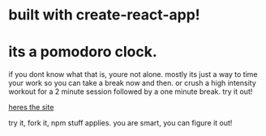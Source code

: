 # built with create-react-app!

# its a pomodoro clock.

if you dont know what that is, youre not alone. mostly its just a way to time your work so you can take a break now and then. or crush a high intensity workout for a 2 minute session followed by a one minute break. try it out!

[heres the site](https://levithehandyman.github.io/clockwork-orange/build/)

try it, fork it, npm stuff applies. you are smart, you can figure it out!
